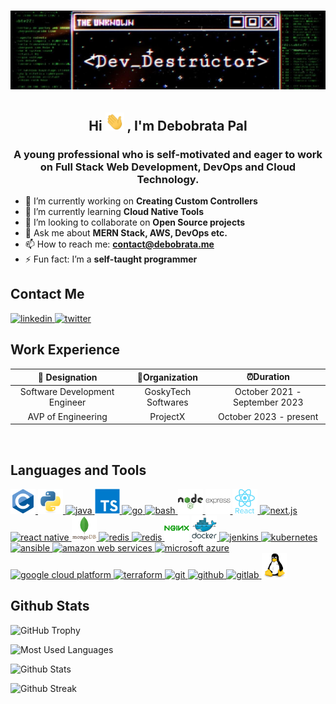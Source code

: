# ![Dev-Destructor](./images/dev-debobrata.jpeg)

<h2 align="center">
  Hi
  <img src="https://raw.githubusercontent.com/ABSphreak/ABSphreak/master/gifs/Hi.gif" width="30px">
  , I'm Debobrata Pal
  </h2>
<h3 align="center">
  A young professional who is self-motivated and eager to work on Full Stack Web Development, DevOps and Cloud Technology.
</h3>

- 🔭 I’m currently working on **Creating Custom Controllers**
- 🌱 I’m currently learning **Cloud Native Tools**
- 👯 I’m looking to collaborate on **Open Source projects**
- 💬 Ask me about **MERN Stack, AWS, DevOps etc.**
- 📫 How to reach me: **contact@debobrata.me**
- ⚡ Fun fact: I’m a **self-taught programmer**

## Contact Me

<a href="https://www.linkedin.com/in/debobrata-pal-a50634211/" target="_blank"> 
  <img src="https://cdn.jsdelivr.net/gh/devicons/devicon/icons/linkedin/linkedin-original.svg" alt="linkedin" width="40" height="40"/> 
</a> 
<a href="https://twitter.com/Dev_Destructor" target="_blank"> 
  <img src="https://cdn.jsdelivr.net/gh/devicons/devicon/icons/twitter/twitter-original.svg" alt="twitter" width="40" height="40"/>
</a>

<Br />

## Work Experience

|       💼 Designation        | 🏢Organization |        ⏰Duration        |
| :-------------------------: | :------------: | :----------------------: |
| Software Development Engineer |  GoskyTech Softwares   | October 2021 - September 2023 |
|    AVP of Engineering     |  ProjectX   |  October 2023 - present   |

<Br />

## Languages and Tools

<a href="https://www.cprogramming.com/" target="_blank">
  <img src="https://raw.githubusercontent.com/devicons/devicon/master/icons/c/c-original.svg" alt="c" width="40" height="40"/>
</a>
<a href="https://www.python.org/" target="_blank">
  <img src="https://raw.githubusercontent.com/devicons/devicon/master/icons/python/python-original.svg" alt="python" width="40" height="40"/>
</a>
<a href="https://docs.oracle.com/javase/8/docs" target="_blank">
  <img src="https://cdn.jsdelivr.net/gh/devicons/devicon/icons/java/java-original-wordmark.svg" alt="java" width="40" height="40"/>        
</a>
<a href="https://www.typescriptlang.org/" target="_blank">
  <img src="https://raw.githubusercontent.com/devicons/devicon/master/icons/typescript/typescript-original.svg" alt="typescript" width="40" height="40"/>
</a>
<a href="https://go.dev/doc/" target="_blank">
  <img src="https://cdn.jsdelivr.net/gh/devicons/devicon/icons/go/go-original-wordmark.svg" alt="go" width="40" height="40"/>
</a>
<a href="https://www.gnu.org/software/bash/" target="_blank">
  <img src="https://cdn.jsdelivr.net/gh/devicons/devicon/icons/bash/bash-original.svg" alt="bash" width="40" height="40"/>
</a>
<a href="https://nodejs.org" target="_blank">
  <img src="https://raw.githubusercontent.com/devicons/devicon/master/icons/nodejs/nodejs-original-wordmark.svg" alt="nodejs" width="40" height="40"/>
</a>
<a href="https://expressjs.com" target="_blank">
  <img src="https://raw.githubusercontent.com/devicons/devicon/master/icons/express/express-original-wordmark.svg" alt="express" width="40" height="40"/>
</a>
<a href="https://reactjs.org/" target="_blank">
  <img src="https://raw.githubusercontent.com/devicons/devicon/master/icons/react/react-original-wordmark.svg" alt="react" width="40" height="40"/>
</a>
<a href="https://nextjs.org/" target="_blank">
  <img src="https://camo.githubusercontent.com/92ec9eb7eeab7db4f5919e3205918918c42e6772562afb4112a2909c1aaaa875/68747470733a2f2f6173736574732e76657263656c2e636f6d2f696d6167652f75706c6f61642f76313630373535343338352f7265706f7369746f726965732f6e6578742d6a732f6e6578742d6c6f676f2e706e67" alt="next.js" width="40" height="40"/>
</a>
<a href="https://reactnative.dev/" target="_blank">
  <img src="https://cdn.jsdelivr.net/gh/devicons/devicon/icons/react/react-original.svg" alt="react native" width="40" height="40"/>
</a>
<a href="https://www.mongodb.com/" target="_blank">
  <img src="https://raw.githubusercontent.com/devicons/devicon/master/icons/mongodb/mongodb-original-wordmark.svg" alt="mongo db" width="40" height="40"/>
</a>
<a href="https://www.postgresql.org/" target="_blank">
  <img src="https://cdn.jsdelivr.net/gh/devicons/devicon/icons/postgresql/postgresql-original.svg" alt="redis" width="40" height="40"/> 
</a>
<a href="https://www.redis.io" target="_blank">
  <img src="https://cdn.jsdelivr.net/gh/devicons/devicon/icons/redis/redis-original.svg" alt="redis" width="40" height="40"/>
</a>
<a href="https://www.nginx.com" target="_blank">
  <img src="https://raw.githubusercontent.com/devicons/devicon/master/icons/nginx/nginx-original.svg" alt="nginx" width="40" height="40"/>
</a>
<a href="https://www.docker.com/" target="_blank">
  <img src="https://raw.githubusercontent.com/devicons/devicon/master/icons/docker/docker-original-wordmark.svg" alt="docker" width="40" height="40"/>
</a>
<a href="https://jenkins.io/" target="_blank">
  <img src="https://cdn.jsdelivr.net/gh/devicons/devicon/icons/jenkins/jenkins-original.svg" alt="jenkins" width="40" height="40"/>
</a>
<a href="https://kubernetes.io/" target="_blank">
  <img src="https://cdn.jsdelivr.net/gh/devicons/devicon/icons/kubernetes/kubernetes-plain.svg" alt="kubernetes" width="40" height="40"/>
</a>
<a href="https://www.ansible.com/" target="_blank">
  <img src="https://cdn.jsdelivr.net/gh/devicons/devicon/icons/ansible/ansible-original.svg" alt="ansible" width="40" height="40"/>
</a>
<a href="https://aws.amazon.com" target="_blank">
  <img src="https://cdn.jsdelivr.net/gh/devicons/devicon/icons/amazonwebservices/amazonwebservices-original-wordmark.svg" alt="amazon web services" width="40" height="40"/>
</a>
<a href="https://azure.microsoft.com/" target="_blank">
  <img src="https://cdn.jsdelivr.net/gh/devicons/devicon/icons/azure/azure-original.svg" alt="microsoft azure" width="40" height="40"/>
</a>
<a href="https://cloud.google.com/" target="_blank">
  <img src="https://cdn.jsdelivr.net/gh/devicons/devicon/icons/googlecloud/googlecloud-original.svg" alt="google cloud platform" width="40" height="40"/>
</a>
<a href="https://www.terraform.io/" target="_blank">
  <img src="https://cdn.jsdelivr.net/gh/devicons/devicon/icons/terraform/terraform-original.svg" alt="terraform" width="40" height="40"/>
</a>
<a href="https://git-scm.com/" target="_blank">
  <img src="https://www.vectorlogo.zone/logos/git-scm/git-scm-icon.svg" alt="git" width="40" height="40"/>
</a>
<a href="https://www.github.com" target="_blank">
  <img src="https://cdn.jsdelivr.net/gh/devicons/devicon/icons/github/github-original.svg" alt="github" width="40" height="40"/>
</a>
<a href="https://www.gitlab.com" target="_blank">
  <img src="https://cdn.jsdelivr.net/gh/devicons/devicon/icons/gitlab/gitlab-original.svg" alt="gitlab" width="40" height="40"/>
</a>
<a href="https://www.linux.org/" target="_blank">
  <img src="https://raw.githubusercontent.com/devicons/devicon/master/icons/linux/linux-original.svg" alt="linux" width="40" height="40"/>
</a>

<Br />

## Github Stats

<!-- ![Profile views](https://gpvc.arturio.dev/Dev-Destructor) -->

![GitHub Trophy](https://github-profile-trophy.vercel.app/?username=Dev-Destructor&theme=dracula)

![Most Used Languages](https://github-readme-stats.vercel.app/api/top-langs/?username=Dev-Destructor&theme=dracula&show_icons=true&count_private=true&locale=en&layout=compact)

![Github Stats](https://github-readme-stats.vercel.app/api?username=Dev-Destructor&theme=dracula&show_icons=true&count_private=true&locale=en)

![Github Streak](https://github-readme-streak-stats.herokuapp.com/?user=Dev-Destructor&theme=dracula&)
